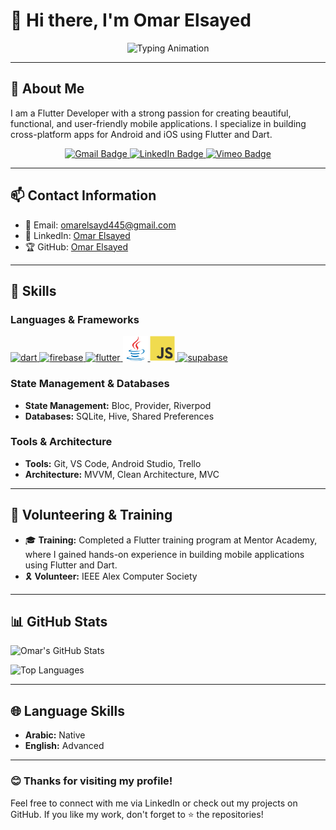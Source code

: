 # 👋 Hi there, I'm Omar Elsayed

<p align="center">
  <img src="https://readme-typing-svg.herokuapp.com?font=Fira+Code&size=22&pause=1000&color=F7A41D&center=true&width=435&lines=Flutter+Developer" alt="Typing Animation" />
</p>

---

## 🚀 About Me  

I am a Flutter Developer with a strong passion for creating beautiful, functional, and user-friendly mobile applications. I specialize in building cross-platform apps for Android and iOS using Flutter and Dart.

<p align="center">
  <a href="mailto:omarelsayd445@gmail.com">
    <img src="https://img.shields.io/badge/Gmail-Email-red?style=for-the-badge&logo=gmail&logoColor=white" alt="Gmail Badge"/>
  </a>
  <a href="https://www.linkedin.com/in/omar-el-sayd-9a4a41271/">
    <img src="https://img.shields.io/badge/LinkedIn-Profile-blue?style=for-the-badge&logo=linkedin&logoColor=white" alt="LinkedIn Badge"/>
  </a>
  <a href="https://vimeo.com/user/243347936/folder/25899001">
    <img src="https://img.shields.io/badge/Vimeo-Videos-1ab7ea?style=for-the-badge&logo=vimeo&logoColor=white" alt="Vimeo Badge"/>
  </a>
</p>



---

## 📫 Contact Information  
- 📧 Email: [omarelsayd445@gmail.com](mailto:omarelsayd445@gmail.com)  
- 🔗 LinkedIn: [Omar Elsayed](https://www.linkedin.com/in/omar-el-sayd-9a4a41271/)  
- 🏆 GitHub: [Omar Elsayed](https://github.com/omarelsaid)  

---

## 🚀 Skills  

### **Languages & Frameworks**  

<p align="left"> 
  <a href="https://dart.dev" target="_blank">
    <img src="https://www.vectorlogo.zone/logos/dartlang/dartlang-icon.svg" alt="dart" width="40" height="40"/> 
  </a> 
  <a href="https://firebase.google.com/" target="_blank">
    <img src="https://www.vectorlogo.zone/logos/firebase/firebase-icon.svg" alt="firebase" width="40" height="40"/> 
  </a> 
  <a href="https://flutter.dev" target="_blank">
    <img src="https://www.vectorlogo.zone/logos/flutterio/flutterio-icon.svg" alt="flutter" width="40" height="40"/> 
  </a> 
  <a href="https://www.java.com" target="_blank">
    <img src="https://raw.githubusercontent.com/devicons/devicon/master/icons/java/java-original.svg" alt="java" width="40" height="40"/> 
  </a> 
  <a href="https://developer.mozilla.org/en-US/docs/Web/JavaScript" target="_blank">
    <img src="https://raw.githubusercontent.com/devicons/devicon/master/icons/javascript/javascript-original.svg" alt="javascript" width="40" height="40"/> 
  </a> 
  <a href="https://supabase.com/" target="_blank">
    <img src="https://www.vectorlogo.zone/logos/supabase/supabase-icon.svg" alt="supabase" width="40" height="40"/> 
  </a>
</p>

### **State Management & Databases**  
- **State Management:** Bloc, Provider, Riverpod  
- **Databases:** SQLite, Hive, Shared Preferences  

### **Tools & Architecture**  
- **Tools:** Git, VS Code, Android Studio, Trello  
- **Architecture:** MVVM, Clean Architecture, MVC  

---

## 🤝 Volunteering & Training  
- 🎓 **Training:** Completed a Flutter training program at Mentor Academy, where I gained hands-on experience in building mobile applications using Flutter and Dart.  
- 🎗️ **Volunteer:** IEEE Alex Computer Society  

---

## 📊 GitHub Stats  
![Omar's GitHub Stats](https://github-readme-stats.vercel.app/api?username=omarelsayid&show_icons=true&theme=tokyonight&count_private=true)  

![Top Languages](https://github-readme-stats.vercel.app/api/top-langs/?username=omarelsayid&layout=compact&theme=radical) 

---

## 🌐 Language Skills  
- **Arabic:** Native  
- **English:** Advanced  

---

### 😊 Thanks for visiting my profile!  
Feel free to connect with me via LinkedIn or check out my projects on GitHub. If you like my work, don't forget to ⭐ the repositories!
